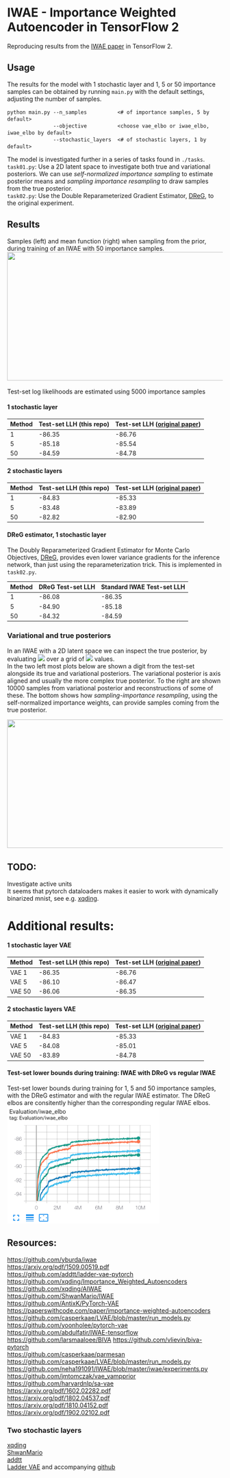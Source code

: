 # IWAE - Importance Weighted Autoencoder in TensorFlow 2

Reproducing results from the [IWAE paper](https://arxiv.org/pdf/1509.00519.pdf) in TensorFlow 2. 

## Usage
The results for the model with 1 stochastic layer and 1, 5 or 50 importance samples can be obtained by running `main.py` with the default settings, adjusting the number of samples.
``` 
python main.py --n_samples          <# of importance samples, 5 by default>  
               --objective          <choose vae_elbo or iwae_elbo, iwae_elbo by default>
               --stochastic_layers  <# of stochastic layers, 1 by default>
```
The model is investigated further in a series of tasks found in `./tasks`.  
`task01.py`: Use a 2D latent space to investigate both true and variational posteriors. We can use *self-normalized importance sampling* to estimate posterior means and *sampling importance resampling* to draw samples from the true posterior.  
`task02.py`: Use the Double Reparameterized Gradient Estimator, [DReG](https://arxiv.org/pdf/1810.04152.pdf), to the original experiment.  

## Results
Samples (left) and mean function (right) when sampling from the prior, during training of an IWAE with 50 importance samples.  
<img src="results/iwae_50.gif" width="600" height="300" />

Test-set log likelihoods are estimated using 5000 importance samples

#### 1 stochastic layer
| Method | Test-set LLH (this repo) | Test-set LLH ([original paper](https://arxiv.org/pdf/1509.00519.pdf)) |
| --- | --- | --- |
| 1 | -86.35 | -86.76 |
| 5 | -85.18 | -85.54 |
| 50 | -84.59 | -84.78 |

#### 2 stochastic layers
| Method | Test-set LLH (this repo) | Test-set LLH ([original paper](https://arxiv.org/pdf/1509.00519.pdf)) |
| --- | --- | --- |
| 1 | -84.83 | -85.33 |
| 5 | -83.48 | -83.89 |
| 50 | -82.82 | -82.90 |

#### DReG estimator, 1 stochastic layer
The Doubly Reparameterized Gradient Estimator for Monte Carlo Objectives, [DReG](https://arxiv.org/pdf/1810.04152.pdf), provides even lower variance gradients for the inference network, than just using the reparameterization trick. This is implemented in `task02.py`.  

| Method | DReG Test-set LLH | Standard IWAE Test-set LLH |
| --- | --- | --- |
| 1 | -86.08 | -86.35 |
| 5 | -84.90 | -85.18 |
| 50 | -84.32 | -84.59 |

### Variational and true posteriors
In an IWAE with a 2D latent space we can inspect the true posterior, by evaluating 
<img src="https://latex.codecogs.com/svg.latex?p(X=x,z)" /> over a grid of <img src="https://latex.codecogs.com/svg.latex?z" /> values.   
In the two left most plots below are shown a digit from the test-set alongside its true and variational posteriors. The variational posterior is axis aligned and usually the more complex true posterior. To the right are shown 10000 samples from variational posterior and reconstructions of some of these. The bottom shows how *sampling-importance resampling*, using the self-normalized importance weights, can provide samples coming from the true posterior.   

<img src="results/task01_50.gif" width="750" height="300" />

## TODO:
Investigate active units  
It seems that pytorch dataloaders makes it easier to work with dynamically binarized mnist, see e.g. [xqding](https://github.com/xqding/Importance_Weighted_Autoencoders/blob/master/model/vae_models.py).

# Additional results:
#### 1 stochastic layer VAE
| Method | Test-set LLH (this repo) | Test-set LLH ([original paper](https://arxiv.org/pdf/1509.00519.pdf)) |
| --- | --- | --- |
| VAE 1 | -86.35 | -86.76 |
| VAE 5 | -86.10 | -86.47 |
| VAE 50 | -86.06 | -86.35 |

#### 2 stochastic layers VAE
| Method | Test-set LLH (this repo) | Test-set LLH ([original paper](https://arxiv.org/pdf/1509.00519.pdf)) |
| --- | --- | --- |
| VAE 1 | -84.83 | -85.33 |
| VAE 5 | -84.08 | -85.01 |
| VAE 50 | -83.89 | -84.78 |

#### Test-set lower bounds during training: IWAE with DReG vs regular IWAE
Test-set lower bounds during training for 1, 5 and 50 importance samples, with the DReG estimator and with the regular IWAE estimator. The DReG elbos are consitently higher than the corresponding regular IWAE elbos.
<img src="results/dreg_vs_iwae.png" width="356" height="274" />

## Resources:
https://github.com/yburda/iwae  
https://arxiv.org/pdf/1509.00519.pdf  
https://github.com/addtt/ladder-vae-pytorch  
https://github.com/xqding/Importance_Weighted_Autoencoders  
https://github.com/xqding/AIWAE  
https://github.com/ShwanMario/IWAE  
https://github.com/AntixK/PyTorch-VAE  
https://paperswithcode.com/paper/importance-weighted-autoencoders  
https://github.com/casperkaae/LVAE/blob/master/run_models.py  
https://github.com/yoonholee/pytorch-vae  
https://github.com/abdulfatir/IWAE-tensorflow  
https://github.com/larsmaaloee/BIVA
https://github.com/vlievin/biva-pytorch    
https://github.com/casperkaae/parmesan  
https://github.com/casperkaae/LVAE/blob/master/run_models.py  
https://github.com/neha191091/IWAE/blob/master/iwae/experiments.py  
https://github.com/jmtomczak/vae_vampprior  
https://github.com/harvardnlp/sa-vae  
https://arxiv.org/pdf/1602.02282.pdf  
https://arxiv.org/pdf/1802.04537.pdf  
https://arxiv.org/pdf/1810.04152.pdf  
https://arxiv.org/pdf/1902.02102.pdf  


### Two stochastic layers
[xqding](https://github.com/xqding/Importance_Weighted_Autoencoders/blob/master/model/vae_models.py)  
[ShwanMario](https://github.com/ShwanMario/IWAE)  
[addtt](https://github.com/addtt/ladder-vae-pytorch)  
[Ladder VAE](https://arxiv.org/pdf/1602.02282.pdf) and accompanying [github](https://github.com/casperkaae/LVAE)  